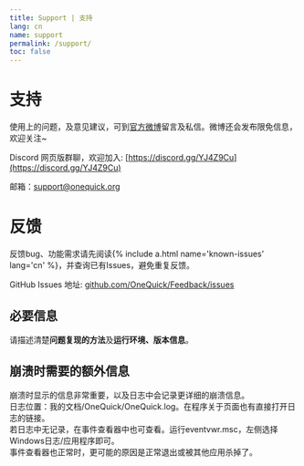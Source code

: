 ```yaml
---
title: Support | 支持
lang: cn
name: support
permalink: /support/
toc: false
---
```


# 支持

使用上的问题，及意见建议，可到[官方微博](http://weibo.com/onequick)留言及私信。微博还会发布限免信息，欢迎关注~

Discord 网页版群聊，欢迎加入: [https://discord.gg/YJ4Z9Cu](https://discord.gg/YJ4Z9Cu)

邮箱：[support@onequick.org](mailto:support@onequick.org)  

# 反馈

反馈bug、功能需求请先阅读{% include a.html name='known-issues' lang='cn' %}，并查询已有Issues，避免重复反馈。

GitHub Issues 地址: [github.com/OneQuick/Feedback/issues](https://github.com/OneQuick/Feedback/issues)  

## 必要信息

请描述清楚**问题复现的方法**及**运行环境、版本信息**。

## 崩溃时需要的额外信息

崩溃时显示的信息非常重要，以及日志中会记录更详细的崩溃信息。  
日志位置：我的文档/OneQuick/OneQuick.log。在程序关于页面也有直接打开日志的链接。  
若日志中无记录，在事件查看器中也可查看。运行eventvwr.msc，左侧选择Windows日志/应用程序即可。  
事件查看器也正常时，更可能的原因是正常退出或被其他应用杀掉了。  
